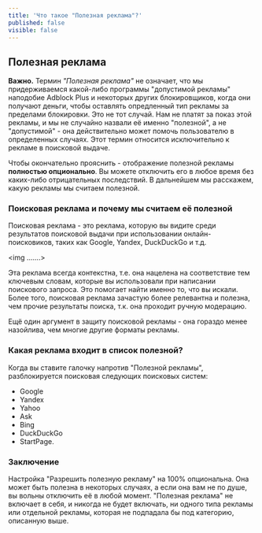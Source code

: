 ```yaml
---
title: 'Что такое "Полезная реклама"?'
published: false
visible: false
---
```


## Полезная реклама

**Важно.** Термин *"Полезная реклама"* не означает, что мы придерживаемся какой-либо программы "допустимой рекламы" наподобие Adblock Plus и некоторых других блокировщиков, когда они получают деньги, чтобы оставлять опредленный тип рекламы за пределами блокировки. Это не тот случай. Нам не платят за показ этой рекламы, и мы не случайно назвали её именно "полезной", а не "допустимой" - она действительно может помочь пользователю в определенных случаях. Этот термин относится исключительно к рекламе в поисковой выдаче.

Чтобы окончательно прояснить - отображение полезной рекламы **полностью опционально**. Вы можете отключить его в любое время без каких-либо отрицательных последствий. В дальнейшем мы расскажем, какую рекламы мы считаем полезной.

### Поисковая реклама и почему мы считаем её полезной

Поисковая реклама - это реклама, которую вы видите среди результатов поисковой выдачи при использовании онлайн-поисковиков, таких как Google, Yandex, DuckDuckGo и т.д. 

<img .......>

Эта реклама всегда контекстна, т.е. она нацелена на соответствие тем ключевым словам, которые вы использовали при написании поискового запроса. Это помогает найти именно то, что вы искали. Более того, поисковая реклама зачастую более релевантна и полезна, чем прочие результаты поиска, т.к. она проходит ручную модерацию.

Ещё один аргумент в защиту поисковой рекламы - она гораздо менее назойлива, чем многие другие форматы рекламы.

### Какая реклама входит в список полезной?

Когда вы ставите галочку напротив "Полезной рекламы", разблокируется поисковая следующих поисковых систем:

* Google
* Yandex
* Yahoo
* Ask
* Bing
* DuckDuckGo
* StartPage.

### Заключение

Настройка "Разрешить полезную рекламу" на 100% опциональна. Она может быть полезна в некоторых случаях, а если она вам не по душе, вы вольны отключить её в любой момент. "Полезная реклама" не включает в себя, и никогда не будет включать, ни одного типа рекламы или отдельной рекламы, которая не подпадала бы под категорию, описанную выше.
